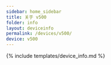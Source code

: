 ```yaml
---
sidebar: home_sidebar
title: 关于 v500
folder: info
layout: deviceinfo
permalink: /devices/v500/
device: v500
---
```

{% include templates/device_info.md %}
